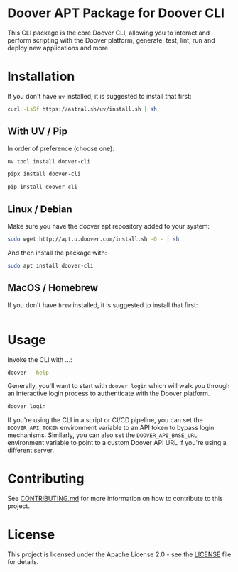 # Doover APT Package for Doover CLI

This CLI package is the core Doover CLI, allowing you to interact and perform scripting with the Doover platform, 
generate, test, lint, run and deploy new applications and more.

# Installation

If you don't have `uv` installed, it is suggested to install that first:
```bash
curl -LsSf https://astral.sh/uv/install.sh | sh
```

## With UV / Pip

In order of preference (choose one):

```bash
uv tool install doover-cli
```

```bash
pipx install doover-cli
```

```bash
pip install doover-cli
```


## Linux / Debian

Make sure you have the doover apt repository added to your system:
```bash
sudo wget http://apt.u.doover.com/install.sh -O - | sh
```

And then install the package with:
```bash
sudo apt install doover-cli
```

## MacOS / Homebrew

If you don't have `brew` installed, it is suggested to install that first:
```bash
```



# Usage

Invoke the CLI with ...:
```bash
doover --help
```

Generally, you'll want to start with `doover login` which will walk you through an interactive login process to authenticate with the Doover platform.

```bash
doover login
```

If you're using the CLI in a script or CI/CD pipeline, you can set the `DOOVER_API_TOKEN` environment variable to an API token to bypass login mechanisms.
Similarly, you can also set the `DOOVER_API_BASE_URL` environment variable to point to a custom Doover API URL if you're using a different server.


# Contributing
See [CONTRIBUTING.md](.github/CONTRIBUTING.md) for more information on how to contribute to this project.

# License
This project is licensed under the Apache License 2.0 - see the [LICENSE](LICENSE) file for details.